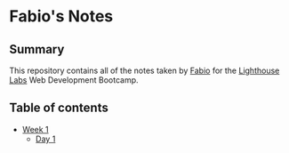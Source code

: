 # Fabio's Notes

## Summary

This repository contains all of the notes taken by
[Fabio](https://github.com/fapapa) for the [Lighthouse
Labs](https://www.lighthouselabs.ca) Web Development Bootcamp.

## Table of contents

* [Week 1](/Week_1)
  * [Day 1](/Week_1/Day_1)
